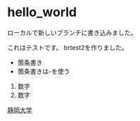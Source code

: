 # hello_world

ローカルで新しいブランチに書き込みました。

  これはテストです。
brtest2を作りました。
- 箇条書き
- 箇条書きは-を使う

1. 数字
2. 数字

[静岡大学](https://www.shizuoka.ac.jp/)
